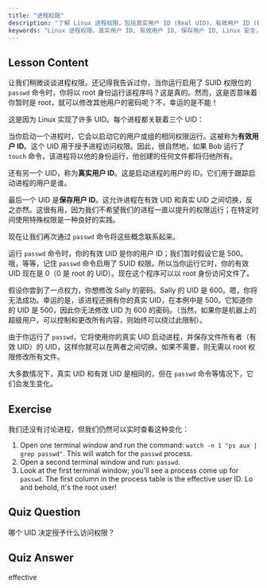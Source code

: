 ```yaml
---
title: "进程权限"
description: "了解 Linux 进程权限，包括真实用户 ID (Real UID)、有效用户 ID (Effective UID) 和保存用户 ID (Saved User ID)。理解 UID 如何影响安全性和命令执行。立即开始学习！"
keywords: "Linux 进程权限，真实用户 ID, 有效用户 ID, 保存用户 ID, Linux 安全，passwd 命令，Linux 教程，Linux 初学者"
---
```


## Lesson Content

让我们稍微谈谈进程权限。还记得我告诉过你，当你运行启用了 SUID 权限位的 `passwd` 命令时，你将以 root 身份运行该程序吗？这是真的。然而，这是否意味着你暂时是 root，就可以修改其他用户的密码呢？不，幸运的是不能！

这是因为 Linux 实现了许多 UID。每个进程都关联着三个 UID：

当你启动一个进程时，它会以启动它的用户或组的相同权限运行。这被称为**有效用户 ID**。这个 UID 用于授予进程访问权限。因此，很自然地，如果 Bob 运行了 `touch` 命令，该进程将以他的身份运行，他创建的任何文件都将归他所有。

还有另一个 UID，称为**真实用户 ID**。这是启动进程的用户的 ID。它们用于跟踪启动进程的用户是谁。

最后一个 UID 是**保存用户 ID**。这允许进程在有效 UID 和真实 UID 之间切换，反之亦然。这很有用，因为我们不希望我们的进程一直以提升的权限运行；在特定时间使用特殊权限是一种良好的实践。

现在让我们再次通过 `passwd` 命令将这些概念联系起来。

运行 `passwd` 命令时，你的有效 UID 是你的用户 ID；我们暂时假设它是 500。哦，等等，记住 `passwd` 命令启用了 SUID 权限。所以当你运行它时，你的有效 UID 现在是 0（0 是 root 的 UID）。现在这个程序可以以 root 身份访问文件了。

假设你尝到了一点权力，你想修改 Sally 的密码。Sally 的 UID 是 600。嗯，你将无法成功。幸运的是，该进程还拥有你的真实 UID，在本例中是 500。它知道你的 UID 是 500，因此你无法修改 UID 为 600 的密码。（当然，如果你是机器上的超级用户，可以控制和更改所有内容，则始终可以绕过此限制）。

由于你运行了 `passwd`，它将使用你的真实 UID 启动进程，并保存文件所有者（有效 UID）的 UID，这样你就可以在两者之间切换。如果不需要，则无需以 root 权限修改所有文件。

大多数情况下，真实 UID 和有效 UID 是相同的，但在 `passwd` 命令等情况下，它们会发生变化。

## Exercise

我们还没有讨论进程，但我们仍然可以实时查看这种变化：

1. Open one terminal window and run the command: `watch -n 1 "ps aux | grep passwd"`. This will watch for the `passwd` process.
2. Open a second terminal window and run: `passwd`.
3. Look at the first terminal window; you'll see a process come up for `passwd`. The first column in the process table is the effective user ID. Lo and behold, it's the root user!

## Quiz Question

哪个 UID 决定授予什么访问权限？

## Quiz Answer

effective
